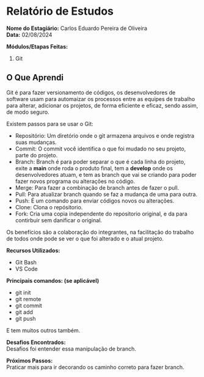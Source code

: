 # Relatório de Estudos

**Nome do Estagiário:** Carlos Eduardo Pereira de Oliveira  
**Data:** 02/08/2024

**Módulos/Etapas Feitas:**  
1. Git

## O Que Aprendi

Git é para fazer versionamento de códigos, os desenvolvedores de software usam para automaizar os processos entre as equipes de trabalho para alterar, adicionar os projetos, de forma eficiente e eficaz, sendo assim, de modo seguro.

Existem passos para se usar o Git:

- Repositório: Um diretório onde o git armazena arquivos e onde registra suas mudanças.
- Commit: O commit você identifica o que foi mudado no seu projeto, parte do projeto.
- Branch: Branch é para poder separar o que é cada linha do projeto, exite a **main** onde roda o produto final, tem a **develop** onde os desenvolvedores atuam, e tem as branch que vai se criando para poder fazer novos programa ou alterações no código.
- Merge: Para fazer a combinação de branch antes de fazer o pull.
-  Pull: Para atualizar branch quando se faz a mudança de uma para outra.
- Push: É um comando para enviar códigos novos ou alterações.
- Clone: Clona o repósitorio.
- Fork: Cria uma copia independente do repositorio original, e da para contirbuir sem danificar o original.

Os benefícios são a colaboração do integrantes, na facilitação do trabalho de todos onde pode se ver o que foi alterado e o atual projeto.

**Recursos Utilizados:**  
- Git Bash
- VS Code

**Principais comandos: (se aplicável)**  
- git init
- git remote
- git commit
- git add
- git push

E tem muitos outros também.

**Desafios Encontrados:**  
Desafios foi entender essa manipulação de branch.

**Próximos Passos:**  
Praticar mais para ir decorando os caminho correto para fazer branch.

